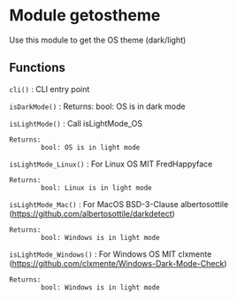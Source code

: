 Module getostheme
=================
Use this module to get the OS theme (dark/light)

Functions
---------

    
`cli()`
:   CLI entry point

    
`isDarkMode()`
:   Returns:
            bool: OS is in dark mode

    
`isLightMode()`
:   Call isLightMode_OS
    
    Returns:
            bool: OS is in light mode

    
`isLightMode_Linux()`
:   For Linux OS MIT FredHappyface
    
    Returns:
            bool: Linux is in light mode

    
`isLightMode_Mac()`
:   For MacOS BSD-3-Clause albertosottile
    (https://github.com/albertosottile/darkdetect)
    
    Returns:
            bool: Windows is in light mode

    
`isLightMode_Windows()`
:   For Windows OS MIT clxmente
    (https://github.com/clxmente/Windows-Dark-Mode-Check)
    
    Returns:
            bool: Windows is in light mode